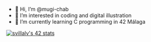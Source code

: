 - 👋 Hi, I’m @mugi-chab
- 👀 I’m interested in coding and digital illustration
- 🌱 I’m currently learning C programming in 42 Málaga

<a href="https://github.com/oakoudad/badge42"><img src="https://badge.mediaplus.ma/darkgray/svillalv?1337Badge=off&UM6P=off" alt="svillalv's 42 stats" /></a>
<!---
mugi-chab/mugi-chab is a ✨ special ✨ repository because its `README.md` (this file) appears on your GitHub profile.
You can click the Preview link to take a look at your changes.
--->
